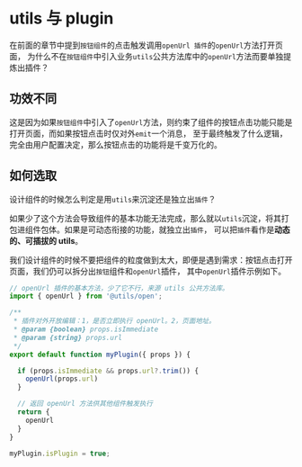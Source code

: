 # utils 与 plugin
在前面的章节中提到`按钮组件`的点击触发调用`openUrl 插件`的`openUrl`方法打开页面，
为什么不在`按钮组件`中引入业务`utils`公共方法库中的`openUrl`方法而要单独提炼出插件？

## 功效不同
这是因为如果`按钮组件`中引入了`openUrl`方法，则约束了组件的按钮点击功能只能是打开页面，而如果按钮点击时仅对外`emit`一个消息，
至于最终触发了什么逻辑，完全由用户配置决定，那么按钮点击的功能将是千变万化的。

## 如何选取
设计组件的时候怎么判定是用`utils`来沉淀还是独立出`插件`？

如果少了这个方法会导致组件的基本功能无法完成，那么就以`utils`沉淀，将其打包进组件包体。如果是可动态衔接的功能，就独立出`插件`，
可以把`插件`看作是**动态的、可插拔的 utils**。

我们设计组件的时候不要把组件的粒度做到太大，即便是遇到需求：按钮点击打开页面，我们仍可以拆分出`按钮`组件和`openUrl`插件，
其中`openUrl`插件示例如下。

```js
// openUrl 插件的基本方法，少了它不行，来源 utils 公共方法库。
import { openUrl } from '@utils/open';

/**
 * 插件对外开放编辑：1，是否立即执行 openUrl。2，页面地址。
 * @param {boolean} props.isImmediate
 * @param {string} props.url
 */
export default function myPlugin({ props }) {

  if (props.isImmediate && props.url?.trim()) {
    openUrl(props.url)
  }

  // 返回 openUrl 方法供其他组件触发执行
  return {
    openUrl
  }
}

myPlugin.isPlugin = true;
```
